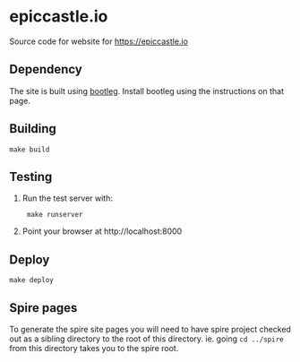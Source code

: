 # epiccastle.io

Source code for website for https://epiccastle.io

## Dependency

The site is built using [bootleg](https://github.com/retrogradeorbit/bootleg). Install bootleg using the instructions on that page.

## Building

    make build

## Testing

1. Run the test server with:

        make runserver

2. Point your browser at http://localhost:8000

## Deploy

    make deploy

## Spire pages

To generate the spire site pages you will need to have spire project
checked out as a sibling directory to the root of this
directory. ie. going `cd ../spire` from this directory takes you to
the spire root.
